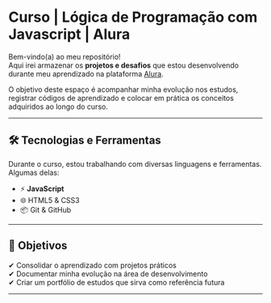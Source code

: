# Curso | Lógica de Programação com Javascript | Alura

Bem-vindo(a) ao meu repositório!  
Aqui irei armazenar os **projetos e desafios** que estou desenvolvendo durante meu aprendizado na plataforma [Alura](https://www.alura.com.br/?srsltid=AfmBOorEgcvxyN0qGx6ZuwfoQUOe3aJ7CiA4rtMQ8wcZzl7AgGdJdFlG).  

O objetivo deste espaço é acompanhar minha evolução nos estudos, registrar códigos de aprendizado e colocar em prática os conceitos adquiridos ao longo do curso.  

---

## 🛠️ Tecnologias e Ferramentas

Durante o curso, estou trabalhando com diversas linguagens e ferramentas. Algumas delas:

- ⚡ **JavaScript**
- 🌐 HTML5 & CSS3  
- 📦 Git & GitHub  

---

## 🎯 Objetivos

✔ Consolidar o aprendizado com projetos práticos  
✔ Documentar minha evolução na área de desenvolvimento  
✔ Criar um portfólio de estudos que sirva como referência futura  

---
